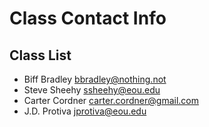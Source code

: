 # Class Contact Info

## Class List
* Biff Bradley      bbradley@nothing.not  
* Steve Sheehy		ssheehy@eou.edu  
* Carter Cordner    carter.cordner@gmail.com
* J.D. Protiva		jprotiva@eou.edu
